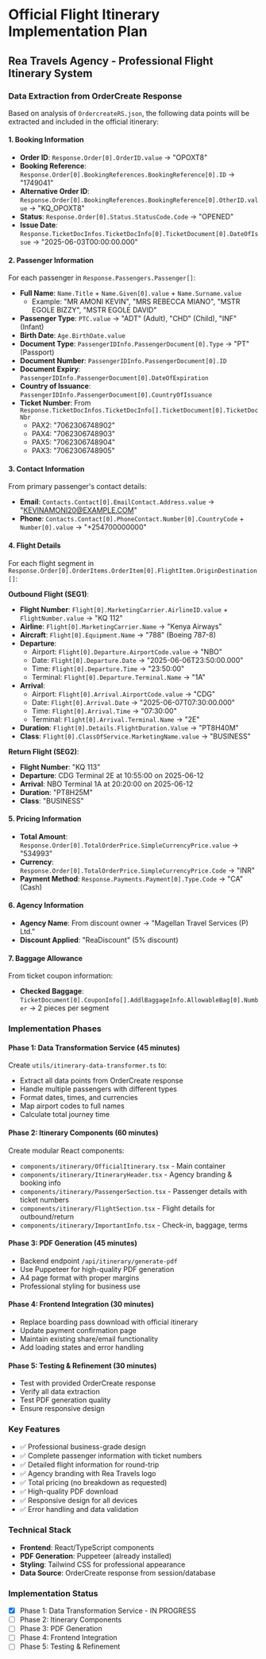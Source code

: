 # Official Flight Itinerary Implementation Plan
## Rea Travels Agency - Professional Flight Itinerary System

### **Data Extraction from OrderCreate Response**

Based on analysis of `OrdercreateRS.json`, the following data points will be extracted and included in the official itinerary:

#### **1. Booking Information**
- **Order ID**: `Response.Order[0].OrderID.value` → "OPOXT8"
- **Booking Reference**: `Response.Order[0].BookingReferences.BookingReference[0].ID` → "1749041"
- **Alternative Order ID**: `Response.Order[0].BookingReferences.BookingReference[0].OtherID.value` → "KQ_OPOXT8"
- **Status**: `Response.Order[0].Status.StatusCode.Code` → "OPENED"
- **Issue Date**: `Response.TicketDocInfos.TicketDocInfo[0].TicketDocument[0].DateOfIssue` → "2025-06-03T00:00:00.000"

#### **2. Passenger Information**
For each passenger in `Response.Passengers.Passenger[]`:
- **Full Name**: `Name.Title` + `Name.Given[0].value` + `Name.Surname.value`
  - Example: "MR AMONI KEVIN", "MRS REBECCA MIANO", "MSTR EGOLE BIZZY", "MSTR EGOLE DAVID"
- **Passenger Type**: `PTC.value` → "ADT" (Adult), "CHD" (Child), "INF" (Infant)
- **Birth Date**: `Age.BirthDate.value`
- **Document Type**: `PassengerIDInfo.PassengerDocument[0].Type` → "PT" (Passport)
- **Document Number**: `PassengerIDInfo.PassengerDocument[0].ID`
- **Document Expiry**: `PassengerIDInfo.PassengerDocument[0].DateOfExpiration`
- **Country of Issuance**: `PassengerIDInfo.PassengerDocument[0].CountryOfIssuance`
- **Ticket Number**: From `Response.TicketDocInfos.TicketDocInfo[].TicketDocument[0].TicketDocNbr`
  - PAX2: "7062306748902"
  - PAX4: "7062306748903" 
  - PAX5: "7062306748904"
  - PAX3: "7062306748905"

#### **3. Contact Information**
From primary passenger's contact details:
- **Email**: `Contacts.Contact[0].EmailContact.Address.value` → "KEVINAMONI20@EXAMPLE.COM"
- **Phone**: `Contacts.Contact[0].PhoneContact.Number[0].CountryCode` + `Number[0].value` → "+254700000000"

#### **4. Flight Details**
For each flight segment in `Response.Order[0].OrderItems.OrderItem[0].FlightItem.OriginDestination[]`:

**Outbound Flight (SEG1)**:
- **Flight Number**: `Flight[0].MarketingCarrier.AirlineID.value` + `FlightNumber.value` → "KQ 112"
- **Airline**: `Flight[0].MarketingCarrier.Name` → "Kenya Airways"
- **Aircraft**: `Flight[0].Equipment.Name` → "788" (Boeing 787-8)
- **Departure**: 
  - Airport: `Flight[0].Departure.AirportCode.value` → "NBO"
  - Date: `Flight[0].Departure.Date` → "2025-06-06T23:50:00.000"
  - Time: `Flight[0].Departure.Time` → "23:50:00"
  - Terminal: `Flight[0].Departure.Terminal.Name` → "1A"
- **Arrival**:
  - Airport: `Flight[0].Arrival.AirportCode.value` → "CDG"
  - Date: `Flight[0].Arrival.Date` → "2025-06-07T07:30:00.000"
  - Time: `Flight[0].Arrival.Time` → "07:30:00"
  - Terminal: `Flight[0].Arrival.Terminal.Name` → "2E"
- **Duration**: `Flight[0].Details.FlightDuration.Value` → "PT8H40M"
- **Class**: `Flight[0].ClassOfService.MarketingName.value` → "BUSINESS"

**Return Flight (SEG2)**:
- **Flight Number**: "KQ 113"
- **Departure**: CDG Terminal 2E at 10:55:00 on 2025-06-12
- **Arrival**: NBO Terminal 1A at 20:20:00 on 2025-06-12
- **Duration**: "PT8H25M"
- **Class**: "BUSINESS"

#### **5. Pricing Information**
- **Total Amount**: `Response.Order[0].TotalOrderPrice.SimpleCurrencyPrice.value` → "534993"
- **Currency**: `Response.Order[0].TotalOrderPrice.SimpleCurrencyPrice.Code` → "INR"
- **Payment Method**: `Response.Payments.Payment[0].Type.Code` → "CA" (Cash)

#### **6. Agency Information**
- **Agency Name**: From discount owner → "Magellan Travel Services (P) Ltd."
- **Discount Applied**: "ReaDiscount" (5% discount)

#### **7. Baggage Allowance**
From ticket coupon information:
- **Checked Baggage**: `TicketDocument[0].CouponInfo[].AddlBaggageInfo.AllowableBag[0].Number` → 2 pieces per segment

### **Implementation Phases**

#### **Phase 1: Data Transformation Service (45 minutes)**
Create `utils/itinerary-data-transformer.ts` to:
- Extract all data points from OrderCreate response
- Handle multiple passengers with different types
- Format dates, times, and currencies
- Map airport codes to full names
- Calculate total journey time

#### **Phase 2: Itinerary Components (60 minutes)**
Create modular React components:
- `components/itinerary/OfficialItinerary.tsx` - Main container
- `components/itinerary/ItineraryHeader.tsx` - Agency branding & booking info
- `components/itinerary/PassengerSection.tsx` - Passenger details with ticket numbers
- `components/itinerary/FlightSection.tsx` - Flight details for outbound/return
- `components/itinerary/ImportantInfo.tsx` - Check-in, baggage, terms

#### **Phase 3: PDF Generation (45 minutes)**
- Backend endpoint `/api/itinerary/generate-pdf`
- Use Puppeteer for high-quality PDF generation
- A4 page format with proper margins
- Professional styling for business use

#### **Phase 4: Frontend Integration (30 minutes)**
- Replace boarding pass download with official itinerary
- Update payment confirmation page
- Maintain existing share/email functionality
- Add loading states and error handling

#### **Phase 5: Testing & Refinement (30 minutes)**
- Test with provided OrderCreate response
- Verify all data extraction
- Test PDF generation quality
- Ensure responsive design

### **Key Features**
- ✅ Professional business-grade design
- ✅ Complete passenger information with ticket numbers
- ✅ Detailed flight information for round-trip
- ✅ Agency branding with Rea Travels logo
- ✅ Total pricing (no breakdown as requested)
- ✅ High-quality PDF download
- ✅ Responsive design for all devices
- ✅ Error handling and data validation

### **Technical Stack**
- **Frontend**: React/TypeScript components
- **PDF Generation**: Puppeteer (already installed)
- **Styling**: Tailwind CSS for professional appearance
- **Data Source**: OrderCreate response from session/database

### **Implementation Status**
- [x] Phase 1: Data Transformation Service - IN PROGRESS
- [ ] Phase 2: Itinerary Components
- [ ] Phase 3: PDF Generation
- [ ] Phase 4: Frontend Integration
- [ ] Phase 5: Testing & Refinement
